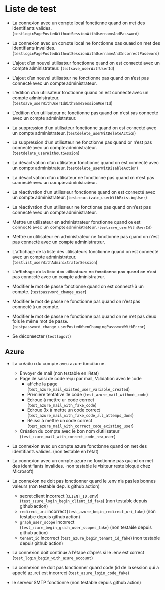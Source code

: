 # Liste de test
- La connexion avec un compte local fonctionne quand on met des identifiants
valides. (`testloginPagePostedWithoutSessionWithUsernameAndPassword`)
- La connexion avec un compte local ne fonctionne pas quand on met des
identifiants invalides.
(`testloginPagePostedWithoutSessionWithUsernameAndIncorrectPassword`)

- L’ajout d’un nouvel utilisateur fonctionne quand on est connecté avec un
compte administrateur. (`testsave_userWithUserId`)
- L’ajout d’un nouvel utilisateur ne fonctionne pas quand on n’est pas connecté
avec un compte administrateur.
- L’édition d’un utilisateur fonctionne quand on est connecté avec un compte
administrateur. (`testsave_userWithUserIdWithSameSessionUserId`)
- L’édition d’un utilisateur ne fonctionne pas quand on n’est pas connecté avec
un compte administrateur.
- La suppression d’un utilisateur fonctionne quand on est connecté avec un
compte administrateur. (`testdelete_userWitDeleteAction`)
- La suppression d’un utilisateur ne fonctionne pas quand on n’est pas connecté
avec un compte administrateur. (`testdelete_userWithoutSession`)
- La désactivation d’un utilisateur fonctionne quand on est connecté avec un
compte administrateur. (`testdelete_userWitDisableAction`)
- La désactivation d’un utilisateur ne fonctionne pas quand on n’est pas
connecté avec un compte administrateur.
- La réactivation d’un utilisateur fonctionne quand on est connecté avec un
compte administrateur. (`testreactivate_userWithExistingUser`)
- La réactivation d’un utilisateur ne fonctionne pas quand on n’est pas
connecté avec un compte administrateur.
 
- Mettre un utilisateur en administrateur fonctionne quand on est connecté avec
un compte administrateur. (`testsave_userWithUserId`)
- Mettre un utilisateur en administrateur ne fonctionne pas quand on n’est pas
connecté avec un compte administrateur.
- L'affichage de la liste des utilisateurs fonctionne quand on est connecté
avec un compte administrateur. (`testlist_userWithAdministratorSession`)
- L'affichage de la liste des utilisateurs ne fonctionne pas quand on n’est pas
connecté avec un compte administrateur.
 
- Modifier le mot de passe fonctionne quand on est connecté à un compte.
(`testpassword_change_user`)
- Modifier le mot de passe ne fonctionne pas quand on n’est pas connecté à un
compte. 
- Modifier le mot de passe ne fonctionne pas quand on ne met pas deux fois le
  même mot de passe.
  (`testpassword_change_userPostedWhenChangingPasswordWithError`)

- Se déconnecter (`testlogout`)



## Azure
- La création du compte avec azure fonctionne.
    - Envoyer de mail (non testable en l’état)
    - Page de saisi de code reçu par mail, Validation avec le code
        - affiche la page (`test_azure_mail_existed_user_variable_created`)
        - Première tentative de code (`test_azure_mail_without_code`)
        - Échoue à mettre un code correct (`test_azure_mail_with_fake_code`)
        - Échoue 3x à mettre un code correct
        (`test_azure_mail_with_fake_code_all_attemps_done`)
        - Réussi à mettre un code correct
        (`test_azure_mail_with_correct_code_existing_user`)
    - Création du compte avec le bon nom d’utilisateur
    (`test_azure_mail_with_correct_code_new_user`)
- La connexion avec un compte azure fonctionne quand on met des identifiants
valides. (non testable en l’état)
- La connexion avec un compte azure ne fonctionne pas quand on met des
identifiants invalides. (non testable le visiteur reste bloqué chez Microsoft)
- La connexion ne doit pas fonctionner quand le .env n’a pas les bonnes valeurs
    (non testable depuis github action)
    - secret client incorrect (`CLIENT_ID` .env)
    (`test_azure_login_begin_client_id_fake`)
    (non testable depuis github action)
    - `redirect_uri` incorrect (`test_azure_begin_redirect_uri_fake`)
    (non testable depuis github action)
    - `graph_user_scope` incorrect
    (`test_azure_begin_graph_user_scopes_fake`)
    (non testable depuis github action)
    - `tenant_id` incorrect (`test_azure_begin_tenant_id_fake`)
    (non testable depuis github action)
- La connexion doit continue à l’étape d’après si le .env est correct
(`test_login_begin_with_azure_account`)
- La connexion ne doit pas fonctionner quand code (id de la session qui a
appelé azure) est incorrect (`test_azure_login_code_fake`)

- le serveur SMTP fonctionne (non testable depuis github action)
